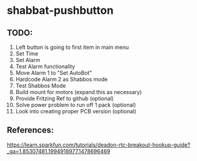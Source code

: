 # shabbat-pushbutton

## TODO:

1. Left button is going to first item in main menu
2. Set Time
3. Set Alarm
4. Test Alarm functionality
5. Move Alarm 1 to "Set AutoBot"
6. Hardcode Alarm 2 as Shabbos mode
7. Test Shabbos Mode
8. Build mount for motors (expand this as necessary)
9. Provide Fritzing Ref to github (optional)
10. Solve power problem to run off 1 pack (optional)
11. Look into creating proper PCB version (optional)

## References:
https://learn.sparkfun.com/tutorials/deadon-rtc-breakout-hookup-guide?_ga=1.85307481.1994918977.1478696469
